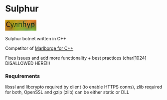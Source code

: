 # Sulphur
![sulphur logo](sulphur.png)

Sulphur botnet written in C++

Competitor of [Marlborge for C++](https://github.com/PR3C14D0/Marlborge-Reloaded)

Fixes issues and add more functionality + best practices (char[1024] DISALLOWED HERE!!)

### Requirements
libssl and libcrypto required by client (to enable HTTPS conns), zlib required for both, OpenSSL and gzip (zlib) can be either static or DLL
